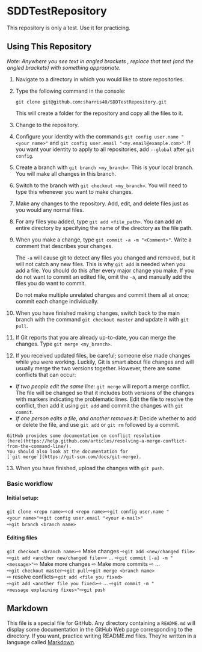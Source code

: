 # SDDTestRepository
This repository is only a test. Use it for practicing.

## Using This Repository
*Note: Anywhere you see text in angled brackets <like this>, replace that text
(and the angled brackets) with something appropriate.*

1.  Navigate to a directory in which you would like to store repositories.
2.  Type the following command in the console:

    ```
    git clone git@github.com:sharris40/SDDTestRepository.git
    ```

    This will create a folder for the repository and copy all the files to it.

3.  Change to the repository.

4.  Configure your identity with the commands
    `git config user.name "<your name>"` and
    `git config user.email "<my.email@example.com>"`. If you want your identity
    to apply to all repositories, add `--global` after `git config`.

5.  Create a branch with `git branch <my_branch>`. This is your local branch.
    You will make all changes in this branch.

6.  Switch to the branch with `git checkout <my_branch>`. You will need to type
    this whenever you want to make changes.

7.  Make any changes to the repository. Add, edit, and delete files just as you
    would any normal files.

8.  For any files you added, type `git add <file_path>`. You can add an entire
    directory by specifying the name of the directory as the file path.

9.  When you make a change, type `git commit -a -m "<Comment>"`. Write a
    comment that describes your changes.

    The `-a` will cause git to detect any files you changed and removed, but it
    will not catch any new files. This is why `git add` is needed when you add
    a file. You should do this after every major change you make. If you do not
    want to commit an edited file, omit the `-a`, and manually add the files
    you do want to commit.

    Do not make multiple unrelated changes and commit them all at once; commit
    each change individually.

10. When you have finished making changes, switch back to the main branch with
    the command `git checkout master` and update it with `git pull`.

11. If Git reports that you are already up-to-date, you can merge the changes.
    Type `git merge <my_branch>`.

12. If you received updated files, be careful; someone else made changes while
    you were working. Luckily, Git is smart about file changes and will usually
    merge the two versions together. However, there are some conflicts that can
    occur:
  *   *If two people edit the same line:* `git merge` will report a merge
      conflict. The file will be changed so that it includes both versions of
      the changes with markers indicating the problematic lines. Edit the file
      to resolve the conflict, then add it using `git add` and commit the
      changes with `git commit`.
  *   *If one person edits a file, and another removes it:* Decide whether to
      add or delete the file, and use `git add` or `git rm` followed by a
      commit.

    GitHub provides some documentation on conflict resolution
    [here](https://help.github.com/articles/resolving-a-merge-conflict-from-the-command-line/).
    You should also look at the documentation for
    [`git merge`](https://git-scm.com/docs/git-merge).

13. When you have finished, upload the changes with `git push`.

### Basic workflow
#### Initial setup:
`git clone <repo name>`&#x200B;⇨`cd <repo name>`&#x200B;⇨`git config user.name "<your name>"`&#x200B;⇨`git config user.email "<your e‑mail>"`&#x200B;⇨`git branch <branch name>`

#### Editing files
`git checkout <branch name>`&#x200B;⇨ Make changes
⇨`git add <new/changed file>`&#x200B;⇨`git add <another new/changed file>`&#x200B;⇨ …
⇨`git commit [-a] -m "<message>"`&#x200B;⇨ Make more changes
⇨ Make more commits ⇨ …
⇨`git checkout master`&#x200B;⇨`git pull`&#x200B;⇨`git merge <branch name>`&#x200B;⇨ resolve conflicts
&#x200B;⇨`git add <file you fixed>`&#x200B;⇨`git add <another file you fixed>`&#x200B;⇨ …
⇨`git commit -m "<message explaining fixes>"`&#x200B;⇨`git push`

## Markdown
This file is a special file for GitHub. Any directory containing a `README.md`
will display some documentation in the GitHub Web page corresponding to the
directory. If you want, practice writing README.md files. They’re written in a
language called [Markdown](https://help.github.com/articles/markdown-basics/).
